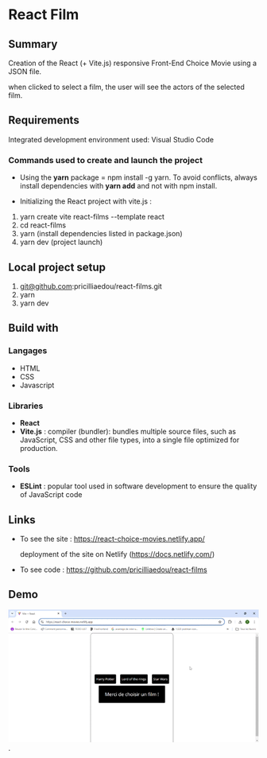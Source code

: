# React Film

## Summary

Creation of the React (+ Vite.js) responsive Front-End Choice Movie using a JSON file.

when clicked to select a film, the user will see the actors of the selected film.

## Requirements

Integrated development environment used: Visual Studio Code

### Commands used to create and launch the project

- Using the **yarn** package = npm install -g yarn. To avoid conflicts, always install dependencies with **yarn add** and not with npm install.

- Initializing the React project with vite.js :

1. yarn create vite react-films --template react
2. cd react-films
3. yarn (install dependencies listed in package.json)
4. yarn dev (project launch)

## Local project setup

1. git@github.com:pricilliaedou/react-films.git
2. yarn
3. yarn dev

## Build with

### Langages

- HTML
- CSS
- Javascript

### Libraries

- **React**
- **Vite.js** : compiler (bundler): bundles multiple source files, such as JavaScript, CSS and other file types, into a single file optimized for production.

### Tools

- **ESLint** : popular tool used in software development to ensure the quality of JavaScript code

## Links

- To see the site : https://react-choice-movies.netlify.app/

  deployment of the site on Netlify (https://docs.netlify.com/)

- To see code : https://github.com/pricilliaedou/react-films

## Demo

![Demo](./src//assets/demo-gif.gif "Demo du site").
